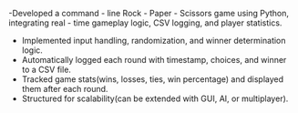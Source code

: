 -Developed a command - line Rock - Paper - Scissors game using Python, integrating real - time gameplay logic, CSV logging, and player statistics.
- Implemented input handling, randomization, and winner determination logic.
- Automatically logged each round with timestamp, choices, and winner to a CSV file.
- Tracked game stats(wins, losses, ties, win percentage) and displayed them after each round.
- Structured for scalability(can be extended with GUI, AI, or multiplayer).
